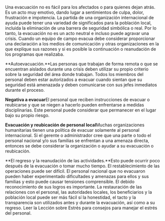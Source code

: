 [Title]: # (Consideraciones)
[Difficulty]: # (Principiante)
[Order]: # (0)

Una evacuación no es fácil para los afectados o para quienes dejan atrás. Es un acto muy emotivo, dando lugar a sentimientos de culpa, dolor, frustración e impotencia. La partida de una organización internacional de ayuda puede tener una variedad de significados para la población local, incluida la eliminación de una barrera de seguridad simbólica o real. Por lo tanto, la evacuación no es un acto neutral e incluso puede agravar una crisis. Cuando un equipo de campo evacua debe considerar proporcionar una declaración a los medios de comunicación y otras organizaciones en la que explique sus razones y si es posible la continuación o reanudación de los programas que realizaba.

**Autoevacuación.**Las personas que trabajan de forma remota o que se encuentran aislados durante una crisis deben utilizar su propio criterio sobre la seguridad del área donde trabajan. Todos los miembros del personal deben estar autorizados a evacuar cuando sientan que su seguridad está amenazada y deben comunicarse con sus jefes inmediatos durante el proceso.

 **Negativa a evacuar**El personal que reciben instrucciones de evacuar o reubicarse y que se niegen a hacerlo pueden enfrentarse a medidas disciplinarias. Este personal puede considerar que permanecer en el lugar bajo su propio riesgo.

**Evacuación y reubicación de personal local**Muchas organizaciones humanitarias tienen una política de evacuar solamente al personal internacional. Si el gerente o administrador cree que una parte o todo el personal nacional y/o sus familias se enfrentan a una amenaza directa, entonces se debe considerar la organización o ayudar a su evacuación o reubicación.

**El regreso y la reanudación de las actividades.**Esto puede ocurrir poco después de la evacuación o tomar mucho tiempo. El restablecimiento de las operaciones puede ser difícil. El personal nacional que no evacuaron pueden haber experimentado dificultades y amenazas para ellos y sus familias y esto puede causar tensiones comprensible. El debido reconocimiento de sus logros es importante. La restauración de las relaciones con el personal, las autoridades locales, los beneficiarios y la población local puede ser más fácil sí la honestidad, el tacto y la transparencia son utilizados antes y durante la evacuación, así como a su regreso. Leer la Lección sobre Estrés para consejos para manejar el estrés del personal.